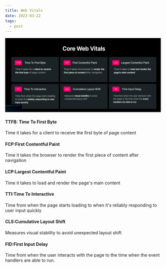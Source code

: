```yaml
---
title: Web Vitals
date: 2023-03-22
tags:
  - post
---
```


![image-20230322164015417](./assets/image-20230322164015417.png)



#### TTFB: Time To First Byte

Time it takes for a client to receive the first byte of page content

#### FCP:First Contentful Paint

Time it takes the browser to render the first piece of content after navigation

#### LCP:Largest Contentful Paint

Time it takes to load and render the page's main content

#### TTI:Time To Interactive

Time from when the page starts loading to when it's reliably responding to user input quickly

#### CLS:Cumulative Layout Shift

Measures visual stability to avoid unexpected layout shift

#### FID:First Input Delay

Time from when the user interacts with the page to the time when the event handlers are able to run.